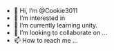 - 👋 Hi, I’m @Cookie3011
- 👀 I’m interested in 
- 🌱 I’m currently learning unity.
- 💞️ I’m looking to collaborate on ...
- 📫 How to reach me ...

<!---
Cookie3011/Cookie3011 is a ✨ special ✨ repository because its `README.md` (this file) appears on your GitHub profile.
You can click the Preview link to take a look at your changes.
--->
